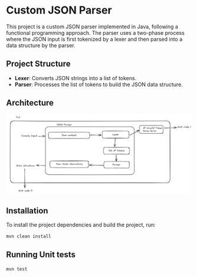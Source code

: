 # Custom JSON Parser

This project is a custom JSON parser implemented in Java, following a functional programming approach. The parser uses a two-phase process where the JSON input is first tokenized by a lexer and then parsed into a data structure by the parser.

## Project Structure

- **Lexer**: Converts JSON strings into a list of tokens.
- **Parser**: Processes the list of tokens to build the JSON data structure.

## Architecture

![JSON Parser Architecture](design.png)

## Installation

To install the project dependencies and build the project, run:

```bash
mvn clean install
```

## Running Unit tests

```bash
mvn test
```
